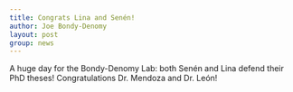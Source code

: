 ```yaml
---
title: Congrats Lina and Senén!
author: Joe Bondy-Denomy
layout: post
group: news
---
```

A huge day for the Bondy-Denomy Lab: both Senén and Lina defend their PhD theses! Congratulations Dr. Mendoza and Dr. León!
